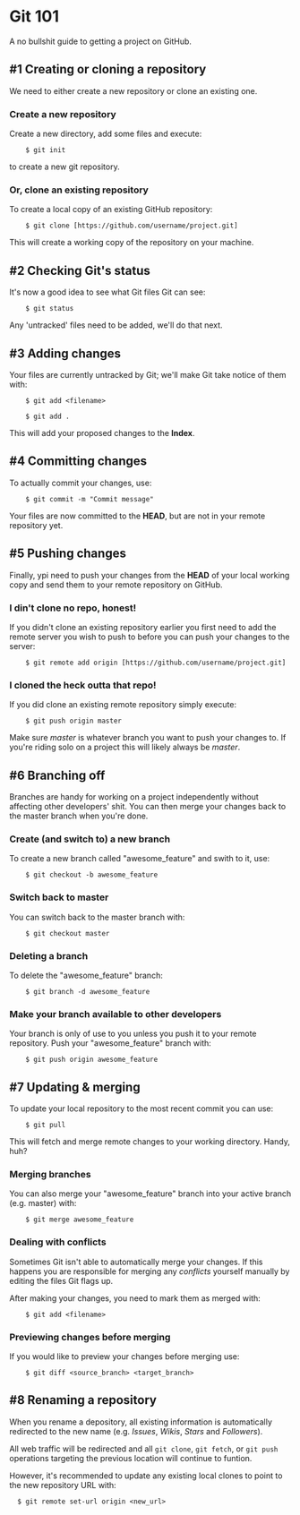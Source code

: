 # Git 101

A no bullshit guide to getting a project on GitHub.


## #1 Creating or cloning a repository

We need to either create a new repository or clone an existing one.


### Create a new repository

Create a new directory, add some files and execute:

```
	$ git init
```

to create a new git repository.


### Or, clone an existing repository

To create a local copy of an existing GitHub repository:

```
	$ git clone [https://github.com/username/project.git]
```

This will create a working copy of the repository on your machine.


## #2 Checking Git's status

It's now a good idea to see what Git files Git can see:

```
	$ git status
```

Any 'untracked' files need to be added, we'll do that next.


## #3 Adding changes

Your files are currently untracked by Git; we'll make Git take notice of them with:

```
	$ git add <filename>
```
```
	$ git add .
```

This will add your proposed changes to the **Index**.


## #4 Committing changes

To actually commit your changes, use:

```
	$ git commit -m "Commit message"
```

Your files are now committed to the **HEAD**, but are not in your remote repository yet.


## #5 Pushing changes

Finally, ypi need to push your changes from the **HEAD** of your local working copy and send them to your remote repository on GitHub.


### I din't clone no repo, honest!

If you didn't clone an existing repository earlier you first need to add the remote server you wish to push to before you can push your changes to the server:

```
	$ git remote add origin [https://github.com/username/project.git]
```


### I cloned the heck outta that repo!

If you did clone an existing remote repository simply execute:

```
	$ git push origin master
```

Make sure _master_ is whatever branch you want to push your changes to. If you're riding solo on a project this will likely always be _master_.


## #6 Branching off

Branches are handy for working on a project independently without affecting other developers' shit. You can then merge your changes back to the master branch when you're done.


### Create (and switch to) a new branch

To create a new branch called "awesome_feature" and swith to it, use:

```
	$ git checkout -b awesome_feature
```

### Switch back to master

You can switch back to the master branch with:

```
	$ git checkout master
```

### Deleting a branch

To delete the "awesome_feature" branch:

```
	$ git branch -d awesome_feature
```

### Make your branch available to other developers

Your branch is only of use to you unless you push it to your remote repository. Push your "awesome_feature" branch with:

```
	$ git push origin awesome_feature
```


## #7 Updating & merging

To update your local repository to the most recent commit you can use:

```
	$ git pull
```

This will fetch and merge remote changes to your working directory. Handy, huh?


### Merging branches

You can also merge your "awesome_feature" branch into your active branch (e.g. master) with:

```
	$ git merge awesome_feature
```

### Dealing with conflicts

Sometimes Git isn't able to automatically merge your changes. If this happens you are responsible for merging any _conflicts_ yourself manually by editing the files Git flags up.

After making your changes, you need to mark them as merged with:

```
	$ git add <filename>
```

### Previewing changes before merging

If you would like to preview your changes before merging use:

```
	$ git diff <source_branch> <target_branch>
```

## #8 Renaming a repository

When you rename a depository, all existing information is automatically redirected to the new name (e.g. _Issues_, _Wikis_, _Stars_ and _Followers_).

All web traffic will be redirected and all `git clone`, `git fetch`, or `git push` operations targeting the previous location will continue to funtion.

However, it's recommended to update any existing local clones to point to the new repository URL with:

```
  $ git remote set-url origin <new_url>
```